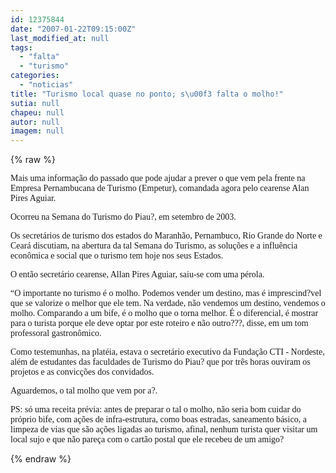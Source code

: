 ```yaml
---
id: 12375844
date: "2007-01-22T09:15:00Z"
last_modified_at: null
tags:
  - "falta"
  - "turismo"
categories:
  - "noticias"
title: "Turismo local quase no ponto; s\u00f3 falta o molho!"
sutia: null
chapeu: null
autor: null
imagem: null
---
```

{% raw %}
<p><P><FONT face=Verdana>Mais uma informação do passado que pode ajudar a prever o que vem pela frente na Empresa Pernambucana de Turismo (Empetur), comandada agora pelo cearense Alan Pires Aguiar.</FONT></P></p>
<p><P><FONT face=Verdana>Ocorreu na Semana do Turismo do Piau?, em setembro de 2003.</FONT></P></p>
<p><P><FONT face=Verdana>Os secretários de turismo dos estados do Maranhão, Pernambuco, Rio Grande do Norte e Ceará discutiam, na abertura da tal Semana do Turismo, as soluções e a influência econômica e social que o turismo tem hoje nos seus Estados.</FONT></P></p>
<p><P><FONT face=Verdana>O então secretário cearense, Allan Pires Aguiar, saiu-se com uma pérola. </FONT></P></p>
<p><P><FONT face=Verdana>“O importante no turismo é o molho. Podemos vender um destino, mas é imprescind?vel que se valorize o melhor que ele tem. Na verdade, não vendemos um destino, vendemos o molho. Comparando a um bife, é o molho que o torna melhor. É o diferencial, é mostrar para o turista porque ele deve optar por este roteiro e não outro???, disse, em um tom professoral gastronômico. </FONT></P></p>
<p><P><FONT face=Verdana>Como testemunhas, na platéia, estava o secretário executivo da Fundação CTI - Nordeste, além de estudantes das faculdades de Turismo do Piau? que por três horas ouviram os projetos e as convicções dos convidados. </FONT></P></p>
<p><P><FONT face=Verdana>Aguardemos,&nbsp;o tal molho que vem por a?.</FONT></P></p>
<p><P><FONT face=Verdana>PS: só uma receita prévia: antes de preparar o tal o molho, não seria bom cuidar do próprio bife, com ações de infra-estrutura, como boas estradas, saneamento básico, a limpeza de vias que são ações ligadas ao turismo, afinal, nenhum turista quer visitar um local sujo e que não pareça com o cartão postal que ele recebeu de um amigo?</FONT></P> </p>
{% endraw %}